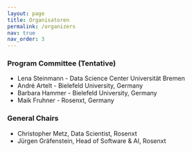 ```yaml
---
layout: page
title: Organisatoren
permalink: /organizers
nav: true
nav_order: 3
---
```


### Program Committee (Tentative)

* Lena Steinmann - Data Science Center Universität Bremen
* André Artelt - Bielefeld University, Germany
* Barbara Hammer - Bielefeld University, Germany
* Maik Fruhner - Rosenxt, Germany

### General Chairs
* Christopher Metz, Data Scientist, Rosenxt
* Jürgen Gräfenstein, Head of Software & AI, Rosenxt